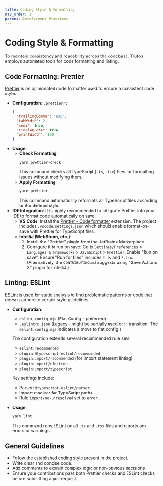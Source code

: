 ```yaml
---
title: Coding Style & Formatting
nav_order: 1
parent: Development Practices
---
```


# Coding Style & Formatting

To maintain consistency and readability across the codebase, Trufos employs automated tools for code formatting and linting.

## Code Formatting: Prettier

[Prettier](https://prettier.io/) is an opinionated code formatter used to ensure a consistent code style.

*   **Configuration**: `.prettierrc`
    ```json
    {
      "trailingComma": "es5",
      "tabWidth": 2,
      "semi": true,
      "singleQuote": true,
      "printWidth": 100
    }
    ```
*   **Usage**:
    *   **Check Formatting**:
        ```bash
        yarn prettier-check
        ```
        This command checks all TypeScript (`.ts`, `.tsx`) files for formatting issues without modifying them.
    *   **Apply Formatting**:
        ```bash
        yarn prettier
        ```
        This command automatically reformats all TypeScript files according to the defined style.
*   **IDE Integration**: It is highly recommended to integrate Prettier into your IDE to format code automatically on save.
    *   **VS Code**: Install the [Prettier - Code formatter](https://marketplace.visualstudio.com/items?itemName=esbenp.prettier-vscode) extension. The project includes `.vscode/settings.json` which should enable format-on-save with Prettier for TypeScript files.
    *   **IntelliJ (WebStorm, etc.)**:
        1.  Install the "Prettier" plugin from the JetBrains Marketplace.
        2.  Configure it to run on save: Go to `Settings/Preferences` > `Languages & Frameworks` > `JavaScript` > `Prettier`. Enable "Run on save". Ensure "Run for files" includes `*.ts` and `*.tsx`.
        (Alternatively, the `CONTRIBUTING.md` suggests using "Save Actions X" plugin for IntelliJ.)

## Linting: ESLint

[ESLint](https://eslint.org/) is used for static analysis to find problematic patterns or code that doesn't adhere to certain style guidelines.

*   **Configuration**:
    *   `eslint.config.mjs` (Flat Config - preferred)
    *   `.eslintrc.json` (Legacy - might be partially used or in transition. The `eslint.config.mjs` indicates a move to flat config.)

    The configuration extends several recommended rule sets:
    *   `eslint:recommended`
    *   `plugin:@typescript-eslint/recommended`
    *   `plugin:import/recommended` (for import statement linting)
    *   `plugin:import/electron`
    *   `plugin:import/typescript`

    Key settings include:
    *   Parser: `@typescript-eslint/parser`
    *   Import resolver for TypeScript paths.
    *   Rule `import/no-unresolved` set to `error`.

*   **Usage**:
    ```bash
    yarn lint
    ```
    This command runs ESLint on all `.ts` and `.tsx` files and reports any errors or warnings.

## General Guidelines

*   Follow the established coding style present in the project.
*   Write clear and concise code.
*   Add comments to explain complex logic or non-obvious decisions.
*   Ensure your contributions pass both Prettier checks and ESLint checks before submitting a pull request. 